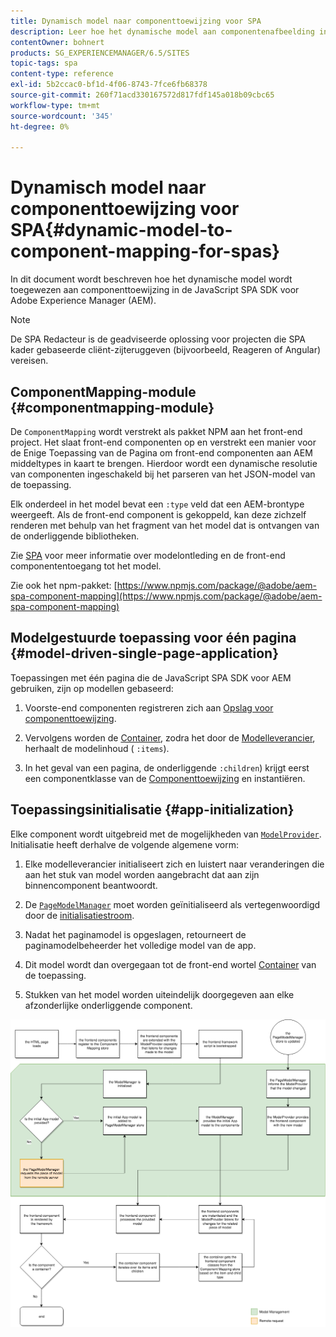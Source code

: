 ```yaml
---
title: Dynamisch model naar componenttoewijzing voor SPA
description: Leer hoe het dynamische model aan componentenafbeelding in JavaScript SPA SDK voor Adobe Experience Manager voorkomt.
contentOwner: bohnert
products: SG_EXPERIENCEMANAGER/6.5/SITES
topic-tags: spa
content-type: reference
exl-id: 5b2ccac0-bf1d-4f06-8743-7fce6fb68378
source-git-commit: 260f71acd330167572d817fdf145a018b09cbc65
workflow-type: tm+mt
source-wordcount: '345'
ht-degree: 0%

---
```


# Dynamisch model naar componenttoewijzing voor SPA{#dynamic-model-to-component-mapping-for-spas}

In dit document wordt beschreven hoe het dynamische model wordt toegewezen aan componenttoewijzing in de JavaScript SPA SDK voor Adobe Experience Manager (AEM).

>[!NOTE]
>
>De SPA Redacteur is de geadviseerde oplossing voor projecten die SPA kader gebaseerde cliënt-zijteruggeven (bijvoorbeeld, Reageren of Angular) vereisen.

## ComponentMapping-module {#componentmapping-module}

De `ComponentMapping` wordt verstrekt als pakket NPM aan het front-end project. Het slaat front-end componenten op en verstrekt een manier voor de Enige Toepassing van de Pagina om front-end componenten aan AEM middeltypes in kaart te brengen. Hierdoor wordt een dynamische resolutie van componenten ingeschakeld bij het parseren van het JSON-model van de toepassing.

Elk onderdeel in het model bevat een `:type` veld dat een AEM-brontype weergeeft. Als de front-end component is gekoppeld, kan deze zichzelf renderen met behulp van het fragment van het model dat is ontvangen van de onderliggende bibliotheken.

Zie [SPA](/help/sites-developing/spa-blueprint.md) voor meer informatie over modelontleding en de front-end componententoegang tot het model.

Zie ook het npm-pakket: [https://www.npmjs.com/package/@adobe/aem-spa-component-mapping](https://www.npmjs.com/package/@adobe/aem-spa-component-mapping)

## Modelgestuurde toepassing voor één pagina {#model-driven-single-page-application}

Toepassingen met één pagina die de JavaScript SPA SDK voor AEM gebruiken, zijn op modellen gebaseerd:

1. Voorste-end componenten registreren zich aan [Opslag voor componenttoewijzing](/help/sites-developing/spa-dynamic-model-to-component-mapping.md#componentmapping-module).
1. Vervolgens worden de [Container](/help/sites-developing/spa-blueprint.md#container), zodra het door de [Modelleverancier](/help/sites-developing/spa-blueprint.md#the-model-provider), herhaalt de modelinhoud ( `:items`).

1. In het geval van een pagina, de onderliggende `:children`) krijgt eerst een componentklasse van de [Componenttoewijzing](/help/sites-developing/spa-blueprint.md#componentmapping) en instantiëren.

## Toepassingsinitialisatie {#app-initialization}

Elke component wordt uitgebreid met de mogelijkheden van [`ModelProvider`](/help/sites-developing/spa-blueprint.md#the-model-provider). Initialisatie heeft derhalve de volgende algemene vorm:

1. Elke modelleverancier initialiseert zich en luistert naar veranderingen die aan het stuk van model worden aangebracht dat aan zijn binnencomponent beantwoordt.
1. De [`PageModelManager`](/help/sites-developing/spa-blueprint.md#pagemodelmanager) moet worden geïnitialiseerd als vertegenwoordigd door de [initialisatiestroom](/help/sites-developing/spa-blueprint.md).

1. Nadat het paginamodel is opgeslagen, retourneert de paginamodelbeheerder het volledige model van de app.
1. Dit model wordt dan overgegaan tot de front-end wortel [Container](/help/sites-developing/spa-blueprint.md#container) van de toepassing.
1. Stukken van het model worden uiteindelijk doorgegeven aan elke afzonderlijke onderliggende component.

![app_model_initialisatie](assets/app_model_initialization.png)
